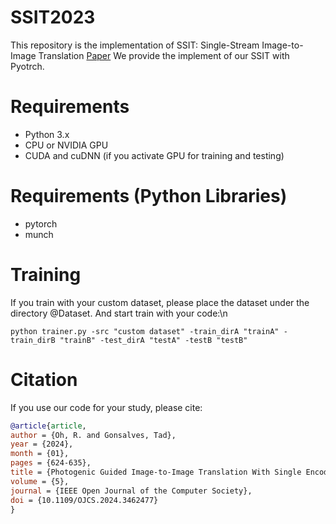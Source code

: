 # SSIT2023
This repository is the implementation of SSIT: Single-Stream Image-to-Image Translation [Paper](https://www.computer.org/csdl/journal/oj/2024/01/10694773/20wCWTplz7W)
We provide the implement of our SSIT with Pyotrch. 
# Requirements
- Python 3.x
- CPU or NVIDIA GPU
- CUDA and cuDNN (if you activate GPU for training and testing)
# Requirements (Python Libraries)
- pytorch
- munch
# Training
If you train with your custom dataset, please place the dataset under the directory @Dataset. And start train with your code:\n
```
python trainer.py -src "custom dataset" -train_dirA "trainA" -train_dirB "trainB" -test_dirA "testA" -testB "testB"
```
# Citation
If you use our code for your study, please cite: 
```bibtex
@article{article,
author = {Oh, R. and Gonsalves, Tad},
year = {2024},
month = {01},
pages = {624-635},
title = {Photogenic Guided Image-to-Image Translation With Single Encoder},
volume = {5},
journal = {IEEE Open Journal of the Computer Society},
doi = {10.1109/OJCS.2024.3462477}
}
